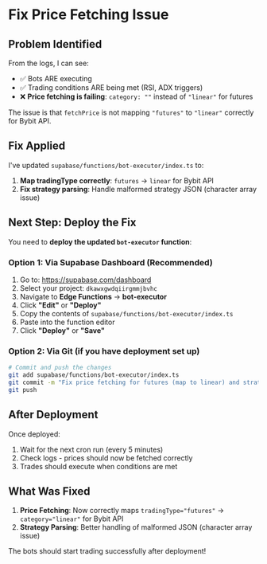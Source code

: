 # Fix Price Fetching Issue

## Problem Identified

From the logs, I can see:
- ✅ Bots ARE executing
- ✅ Trading conditions ARE being met (RSI, ADX triggers)
- ❌ **Price fetching is failing**: `category: ""` instead of `"linear"` for futures

The issue is that `fetchPrice` is not mapping `"futures"` to `"linear"` correctly for Bybit API.

## Fix Applied

I've updated `supabase/functions/bot-executor/index.ts` to:
1. **Map tradingType correctly**: `futures` → `linear` for Bybit API
2. **Fix strategy parsing**: Handle malformed strategy JSON (character array issue)

## Next Step: Deploy the Fix

You need to **deploy the updated `bot-executor` function**:

### Option 1: Via Supabase Dashboard (Recommended)

1. Go to: https://supabase.com/dashboard
2. Select your project: `dkawxgwdqiirgmmjbvhc`
3. Navigate to **Edge Functions** → **bot-executor**
4. Click **"Edit"** or **"Deploy"**
5. Copy the contents of `supabase/functions/bot-executor/index.ts`
6. Paste into the function editor
7. Click **"Deploy"** or **"Save"**

### Option 2: Via Git (if you have deployment set up)

```bash
# Commit and push the changes
git add supabase/functions/bot-executor/index.ts
git commit -m "Fix price fetching for futures (map to linear) and strategy parsing"
git push
```

## After Deployment

Once deployed:
1. Wait for the next cron run (every 5 minutes)
2. Check logs - prices should now be fetched correctly
3. Trades should execute when conditions are met

## What Was Fixed

1. **Price Fetching**: Now correctly maps `tradingType="futures"` → `category="linear"` for Bybit API
2. **Strategy Parsing**: Better handling of malformed JSON (character array issue)

The bots should start trading successfully after deployment!

